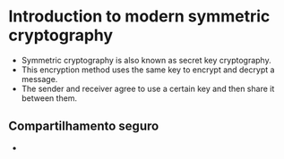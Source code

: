# Introduction to modern symmetric cryptography

- Symmetric cryptography is also known as secret key cryptography.
- This encryption method uses the same key to encrypt and decrypt a message.
- The sender and receiver agree to use a certain key and then share it between them.

## Compartilhamento seguro
- 






